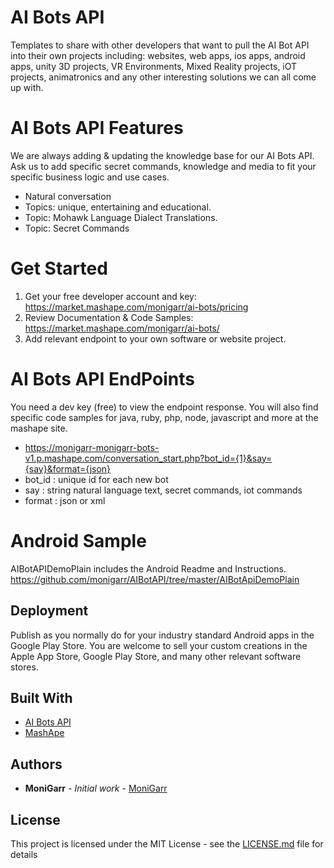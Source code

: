 # AI Bots API
Templates to share with other developers that want to pull the AI Bot API into their own projects including:
websites, web apps, ios apps, android apps, unity 3D projects, VR Environments, Mixed Reality projects, iOT projects, animatronics and any other interesting solutions we can all come up with.

# AI Bots API Features
We are always adding & updating the knowledge base for our AI Bots API. Ask us to add specific secret commands, knowledge and
media to fit your specific business logic and use cases.
* Natural conversation
* Topics: unique, entertaining and educational.
* Topic: Mohawk Language Dialect Translations.
* Topic: Secret Commands

# Get Started
1. Get your free developer account and key: https://market.mashape.com/monigarr/ai-bots/pricing
2. Review Documentation & Code Samples: https://market.mashape.com/monigarr/ai-bots/
3. Add relevant endpoint to your own software or website project.

# AI Bots API EndPoints
You need a dev key (free) to view the endpoint response. You will also find specific code samples for java, ruby, php,
node, javascript and more at the mashape site.
* https://monigarr-monigarr-bots-v1.p.mashape.com/conversation_start.php?bot_id={1}&say={say}&format={json}
* bot_id : unique id for each new bot
* say :    string natural language text, secret commands, iot commands
* format : json or xml


# Android Sample
AIBotAPIDemoPlain includes the Android Readme and Instructions. https://github.com/monigarr/AIBotAPI/tree/master/AIBotApiDemoPlain

## Deployment
Publish as you normally do for your industry standard Android apps in the Google Play Store.
You are welcome to sell your custom creations in the Apple App Store, Google Play Store, and
many other relevant software stores.


## Built With
* [AI Bots API](https://market.mashape.com/monigarr/ai-bots)
* [MashApe](https://market.mashape.com/monigarr/)

## Authors

* **MoniGarr** - *Initial work* - [MoniGarr](monigarr@monigarr.com)

## License

This project is licensed under the MIT License - see the [LICENSE.md](LICENSE.md) file for details

